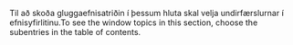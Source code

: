 <span data-ttu-id="e1153-101">Til að skoða gluggaefnisatriðin í þessum hluta skal velja undirfærslurnar í efnisyfirlitinu.</span><span class="sxs-lookup"><span data-stu-id="e1153-101">To see the window topics in this section, choose the subentries in the table of contents.</span></span>

